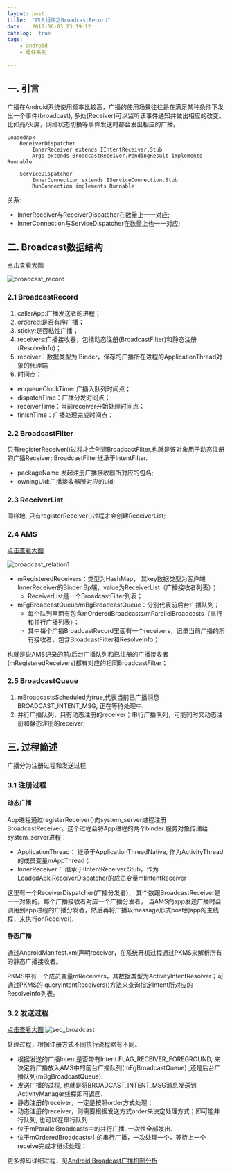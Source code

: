 ```yaml
---
layout: post
title:  "四大组件之BroadcastRecord"
date:   2017-06-03 23:19:12
catalog:  true
tags:
    - android
    - 组件系列
    
---
```


## 一. 引言

广播在Android系统使用频率比较高，广播的使用场景往往是在满足某种条件下发出一个事件(broadcast),
多处(Receiver)可以监听该事件通知并做出相应的改变。比如亮/灭屏，网络状态切换等事件发送时都会发出相应的广播。

    LoadedApk
        ReceiverDispatcher
            InnerReceiver extends IIntentReceiver.Stub
            Args extends BroadcastReceiver.PendingResult implements Runnable

        ServiceDispatcher
            InnerConnection extends IServiceConnection.Stub
            RunConnection implements Runnable

关系:

- InnerReceiver与ReceiverDispatcher在数量上一一对应;
- InnerConnection与ServiceDispatcher在数量上也一一对应;

## 二. Broadcast数据结构

[点击查看大图](http://www.gityuan.com/images/ams/broadcast/broadcast_record.jpg)

![broadcast_record](/images/ams/broadcast/broadcast_record.jpg)

### 2.1 BroadcastRecord

1. callerApp:广播发送者的进程；
2. ordered:是否有序广播；
3. sticky:是否粘性广播；
4. receivers:广播接收器，包括动态注册(BroadcastFilter)和静态注册(ResolveInfo)；
5. receiver：数据类型为IBinder，保存的广播所在进程的ApplicationThread对象的代理端
6. 时间点：
  - enqueueClockTime: 广播入队列时间点；
  - dispatchTime：广播分发时间点；
  - receiverTime：当前receiver开始处理时间点；
  - finishTime：广播处理完成时间点；

### 2.2 BroadcastFilter

只有registerReceiver()过程才会创建BroadcastFilter,也就是该对象用于动态注册的广播Receiver;
BroadcastFilter继承于IntentFilter.

- packageName:发起注册广播接收器所对应的包名;
- owningUid:广播接收器所对应的uid;

### 2.3 ReceiverList

同样地, 只有registerReceiver()过程才会创建ReceiverList;

### 2.4 AMS


[点击查看大图](http://www.gityuan.com/images/ams/broadcast/broadcast_relation1.jpg)

![broadcast_relation1](/images/ams/broadcast/broadcast_relation1.jpg)

- mRegisteredReceivers：类型为HashMap， 其key数据类型为客户端InnerReceiver的Binder Bp端，value为ReceiverList（广播接收者列表）；
  - ReceiverList是一个BroadcastFilter列表；
- mFgBroadcastQueue/mBgBroadcastQueue：分别代表前后台广播队列；
  - 每个队列里面有包含mOrderedBroadcasts/mParallelBroadcasts（串行和并行广播列表）；
  - 其中每个广播BroadcastRecord里面有一个receivers，记录当前广播的所有接收者，包含BroadcastFilter和ResolveInfo；

也就是说AMS记录的前/后台广播队列和已注册的广播接收者(mRegisteredReceivers)都有对应的相同BroadcastFilter；

### 2.5 BroadcastQueue

1. mBroadcastsScheduled为true,代表当前已广播消息BROADCAST_INTENT_MSG, 正在等待处理中.
2. 并行广播队列，只有动态注册的receiver；串行广播队列，可能同时又动态注册和静态注册的receiver;

## 三. 过程简述

广播分为注册过程和发送过程

### 3.1 注册过程

#### 动态广播

App进程通过registerReceiver()向system_server进程注册BroadcastReceiver。这个过程会将App进程的两个binder
服务对象传递给system_server进程：

- ApplicationThread： 继承于ApplicationThreadNative, 作为ActivityThread的成员变量mAppThread；
- InnerReceiver： 继承于IIntentReceiver.Stub，作为LoadedApk.ReceiverDispatcher的成员变量mIIntentReceiver

这里有一个ReceiverDispatcher(广播分发者)， 其个数跟BroadcastReceiver是一一对象的。每个广播接收者对应一个广播分发者，
当AMS向app发送广播时会调用到app进程的广播分发者，然后再将广播以message形式post到app的主线程，来执行onReceive().

#### 静态广播

通过AndroidManifest.xml声明receiver，在系统开机过程通过PKMS来解析所有的静态广播接收者。

PKMS中有一个成员变量mReceivers，其数据类型为ActivityIntentResolver；可通过PKMS的
queryIntentReceivers()方法来查询指定Intent所对应的ResolveInfo列表。

### 3.2 发送过程

[点击查看大图](http://www.gityuan.com/images/ams/broadcast/seq_broadcast.jpg)
![seq_broadcast](/images/ams/broadcast/seq_broadcast.jpg)

处理过程，根据注册方式不同执行流程略有不同。

- 根据发送的广播Intent是否带有Intent.FLAG_RECEIVER_FOREGROUND, 来决定将广播放入AMS中的前台广播队列(mFgBroadcastQueue)
,还是后台广播队列(mBgBroadcastQueue).
- 发送广播的过程, 也就是将BROADCAST_INTENT_MSG消息发送到ActivityManager线程即可返回.
- 静态注册的receiver，一定是按照order方式处理；
- 动态注册的receiver，则需要根据发送方式order来决定处理方式；即可能并行队列, 也可以在串行队列
- 位于mParallelBroadcasts中的并行广播, 一次性全部发出.
- 位于mOrderedBroadcasts中的串行广播，一次处理一个，等待上一个receive完成才继续处理；

更多源码详细过程，见[Android Broadcast广播机制分析](http://gityuan.com/2016/06/04/broadcast-receiver/)
